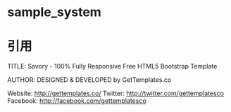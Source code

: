 # sample_system

# 引用
TITLE: 
Savory - 100% Fully Responsive Free HTML5 Bootstrap Template

AUTHOR:
DESIGNED & DEVELOPED by GetTemplates.co

Website: http://gettemplates.co/
Twitter: http://twitter.com/gettemplatesco
Facebook: http://facebook.com/gettemplatesco